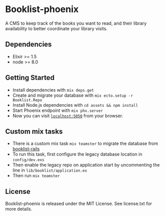 # Booklist-phoenix

A CMS to keep track of the books you want to read, and their library availability to better coordinate your library visits.

## Dependencies

* Elixir >= 1.5
* node >= 8.0

## Getting Started

* Install dependencies with `mix deps.get`
* Create and migrate your database with `mix ecto.setup -r Booklist.Repo`
* Install Node.js dependencies with `cd assets && npm install`
* Start Phoenix endpoint with `mix phx.server`
* Now you can visit [`localhost:5050`](http://localhost:5050) from your browser.

## Custom mix tasks

* There is a custom mix task `mix teamster` to migrate the database from [booklist-rails](https://github.com/allen-garvey/booklist-rails)
* To run this task, first configure the legacy database location in `config/dev.exs`
* Then enable the legacy repo on application start by uncommenting the line in `lib/booklist/application.ex`
* Then run `mix teamster`

## License

Booklist-phoenix is released under the MIT License. See license.txt for more details.